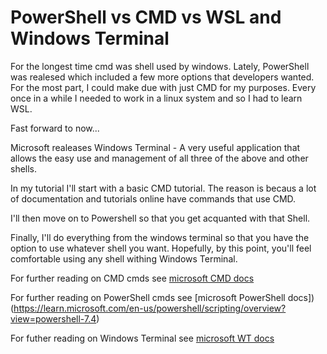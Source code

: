 # PowerShell vs CMD vs WSL  and Windows Terminal

For the longest time cmd was shell used by windows. Lately, PowerShell was realesed which included a few more options that developers wanted. 
For the most part, I could make due with just CMD for my purposes. 
Every once in a while I needed to work in a linux system and so I had to learn WSL. 

Fast forward to now...

Microsoft realeases Windows Terminal -  A very useful application that allows the easy use and management of all three of the above and other shells.

In my tutorial I'll start with a basic CMD tutorial. The reason is becaus a lot of documentation and tutorials online have commands that use CMD. 

I'll then move on to Powershell so that you get acquanted with that Shell. 

Finally, I'll do everything from the windows terminal so that you have the option to use whatever shell you want. Hopefully, by this point, you'll feel comfortable
using any shell withing Windows Terminal. 

For further reading on CMD cmds see [microsoft CMD docs](https://learn.microsoft.com/en-us/windows/terminal/)

For further reading on PowerShell cmds see [microsoft PowerShell docs])(https://learn.microsoft.com/en-us/powershell/scripting/overview?view=powershell-7.4)

For futher reading on Windows Terminal see [microsoft WT docs](https://learn.microsoft.com/en-us/windows/terminal/command-line-arguments?tabs=windows)

